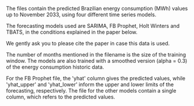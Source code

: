 The files contain the predicted Brazilian energy consumption (MWh) values up to November 2033, using four different time series models. 

The forecasting models used are SARIMA, FB Prophet, Holt Winters and TBATS, in the conditions explained in the paper below. 


We gently ask you to please cite the paper in case this data is used.

The number of months mentioned in the filename is the size of the training window. The models are also trained with a smoothed version (alpha = 0.3) of the energy consumption historic data.

For the FB Prophet file, the 'yhat' column gives the predicted values, while 'yhat_upper' and 'yhat_lower' inform the upper and lower limits of the forecasting, respectively. The file for the other models contain a single column, which refers to the predicted values.

